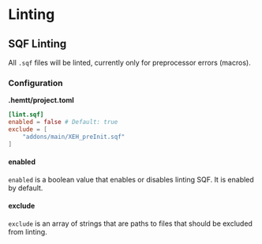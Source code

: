 # Linting

## SQF Linting

All `.sqf` files will be linted, currently only for preprocessor errors (macros).

### Configuration

**.hemtt/project.toml**

```toml
[lint.sqf]
enabled = false # Default: true
exclude = [
    "addons/main/XEH_preInit.sqf"
]
```

#### enabled

`enabled` is a boolean value that enables or disables linting SQF. It is enabled by default.

#### exclude

`exclude` is an array of strings that are paths to files that should be excluded from linting.
